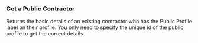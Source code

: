 ### Get a Public Contractor

Returns the basic details of an existing contractor who has the Public Profile label on their profile.
You only need to specify the unique id of the public profile to get the correct details.
